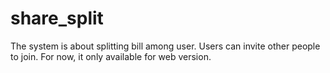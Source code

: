 # share_split
The system is about splitting bill among user. Users can invite other people to join. For now, it only available for web version.
